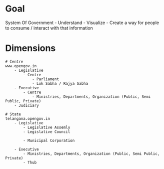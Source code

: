 # Goal
System Of Government
    - Understand
    - Visualize
    - Create a way for people to consume / interact with that information

# Dimensions
    # Centre
    www.opengov.in
        - Legislative
            - Centre
                - Parliament
                - Lok Sabha / Rajya Sabha
        - Executive
            - Centre        
                - Ministries, Departments, Organization (Public, Semi Public, Private)        
        - Judiciary

    # State
    telangana.opengov.in
        - Legislative
            - Legislative Assemly
            - Legislative Council

            - Municipal Corporation

        - Executive
            - Ministries, Departments, Organization (Public, Semi Public, Private)
            - Thub

